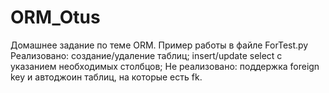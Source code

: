 # ORM_Otus
Домашнее задание по теме ORM.
Пример работы в файле ForTest.py
Реализовано:
создание/удаление таблиц;
insert/update
select с указанием необходимых столбцов;
Не реализовано:
поддержка foreign key и автоджоин таблиц, на которые есть fk.
